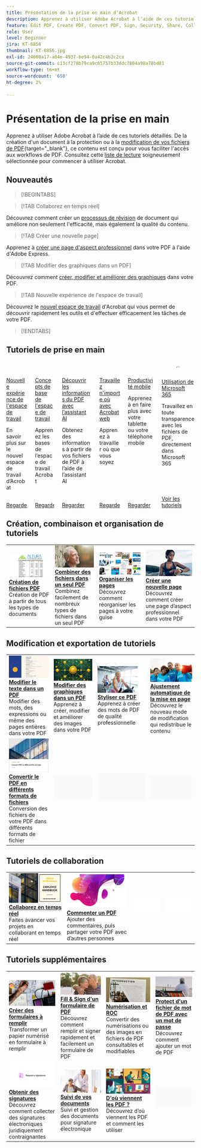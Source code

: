 ```yaml
---
title: Présentation de la prise en main d’Acrobat
description: Apprenez à utiliser Adobe Acrobat à l’aide de ces tutoriels détaillés de 1 à 2 minutes
feature: Edit PDF, Create PDF, Convert PDF, Sign, Security, Share, Collaboration, Workspace
role: User
level: Beginner
jira: KT-6856
thumbnail: KT-6856.jpg
exl-id: 24660a17-a04e-4937-be94-0a42c4b2c2ca
source-git-commit: c13cf278b79ca9c65757b33ddc7804a98a78bd81
workflow-type: tm+mt
source-wordcount: '650'
ht-degree: 2%

---
```


# Présentation de la prise en main

Apprenez à utiliser Adobe Acrobat à l’aide de ces tutoriels détaillés. De la création d&#39;un document à la protection ou à la [modification de vos fichiers de PDF](https://www.adobe.com/fr/acrobat/online/pdf-editor.html){target="_blank"}, ce contenu est conçu pour vous faciliter l&#39;accès aux workflows de PDF. Consultez cette [liste de lecture](https://experienceleague.adobe.com/en/playlists/acrobat-get-started-business-users) soigneusement sélectionnée pour commencer à utiliser Acrobat.

## Nouveautés

>[!BEGINTABS]

>[!TAB Collaborez en temps réel]

Découvrez comment créer un [processus de révision](collaborate.md) de document qui améliore non seulement l&#39;efficacité, mais également la qualité du contenu.

>[!TAB Créer une nouvelle page]

Apprenez à [créer une page d&#39;aspect professionnel](add-custom-page.md) dans votre PDF à l&#39;aide d&#39;Adobe Express.

>[!TAB Modifier des graphiques dans un PDF]

Découvrez comment [créer, modifier et améliorer des graphiques](edit-graphics.md) dans votre PDF.

>[!TAB Nouvelle expérience de l&#39;espace de travail]

Découvrez le [nouvel espace de travail](new-workspace.md) d&#39;Acrobat qui vous permet de découvrir rapidement les outils et d&#39;effectuer efficacement les tâches de votre PDF.

>[!ENDTABS]

## Tutoriels de prise en main

<!-- START CARDS HTML - DO NOT MODIFY BY HAND -->
<div class="columns">
    <div class="column is-half-tablet is-half-desktop is-one-third-widescreen" aria-label="New workspace experience">
        <div class="card" style="height: 100%; display: flex; flex-direction: column; height: 100%;">
            <div class="card-image">
                <figure class="image x-is-16by9">
                    <a href="https://experienceleague.adobe.com/en/docs/document-cloud-learn/acrobat-learning/getting-started/new-workspace" title="Nouvelle expérience de l’espace de travail" target="_blank" rel="referrer">
                        <img class="is-bordered-r-small" src="https://experienceleague.adobe.com/en/docs/document-cloud-learn/acrobat-learning/getting-started/media_1fd7846c8083ccd0da406c6abf96fe746d9b4539e.png?width=400&format=webply&optimize=medium" alt="Nouvelle expérience de l’espace de travail"
                             style="width: 100%; aspect-ratio: 16 / 9; object-fit: cover; overflow: hidden; display: block; margin: auto;">
                    </a>
                </figure>
            </div>
            <div class="card-content is-padded-small" style="display: flex; flex-direction: column; flex-grow: 1; justify-content: space-between;">
                <div class="top-card-content">
                    <p class="headline is-size-6 has-text-weight-bold">
                        <a href="https://experienceleague.adobe.com/en/docs/document-cloud-learn/acrobat-learning/getting-started/new-workspace" target="_blank" rel="referrer" title="Nouvelle expérience de l’espace de travail">Nouvelle expérience de l'espace de travail</a>
                    </p>
                    <p class="is-size-6">En savoir plus sur le nouvel espace de travail d’Acrobat</p>
                </div>
                <a href="https://experienceleague.adobe.com/en/docs/document-cloud-learn/acrobat-learning/getting-started/new-workspace" target="_blank" rel="referrer" class="spectrum-Button spectrum-Button--outline spectrum-Button--primary spectrum-Button--sizeM" style="align-self: flex-start; margin-top: 1rem;">
                    <span class="spectrum-Button-label has-no-wrap has-text-weight-bold">Regarder</span>
                </a>
            </div>
        </div>
    </div>
    <div class="column is-half-tablet is-half-desktop is-one-third-widescreen" aria-label="Workspace basics">
        <div class="card" style="height: 100%; display: flex; flex-direction: column; height: 100%;">
            <div class="card-image">
                <figure class="image x-is-16by9">
                    <a href="https://experienceleague.adobe.com/en/docs/document-cloud-learn/acrobat-learning/getting-started/get-to-know-the-acrobat-dc-interface" title="Espace de travail – Principes de base" target="_blank" rel="referrer">
                        <img class="is-bordered-r-small" src="https://experienceleague.adobe.com/en/docs/document-cloud-learn/acrobat-learning/getting-started/media_1829b23b3d26ba9ab2687a87be27ecf1b2adde71e.png?width=400&format=webply&optimize=medium" alt="Espace de travail – Principes de base"
                             style="width: 100%; aspect-ratio: 16 / 9; object-fit: cover; overflow: hidden; display: block; margin: auto;">
                    </a>
                </figure>
            </div>
            <div class="card-content is-padded-small" style="display: flex; flex-direction: column; flex-grow: 1; justify-content: space-between;">
                <div class="top-card-content">
                    <p class="headline is-size-6 has-text-weight-bold">
                        <a href="https://experienceleague.adobe.com/en/docs/document-cloud-learn/acrobat-learning/getting-started/get-to-know-the-acrobat-dc-interface" target="_blank" rel="referrer" title="Espace de travail – Principes de base">Concepts de base de l'espace de travail</a>
                    </p>
                    <p class="is-size-6">Apprenez les bases de l’espace de travail Acrobat</p>
                </div>
                <a href="https://experienceleague.adobe.com/en/docs/document-cloud-learn/acrobat-learning/getting-started/get-to-know-the-acrobat-dc-interface" target="_blank" rel="referrer" class="spectrum-Button spectrum-Button--outline spectrum-Button--primary spectrum-Button--sizeM" style="align-self: flex-start; margin-top: 1rem;">
                    <span class="spectrum-Button-label has-no-wrap has-text-weight-bold">Regarder</span>
                </a>
            </div>
        </div>
    </div>
    <div class="column is-half-tablet is-half-desktop is-one-third-widescreen" aria-label="Discover PDF insights with the AI Assistant">
        <div class="card" style="height: 100%; display: flex; flex-direction: column; height: 100%;">
            <div class="card-image">
                <figure class="image x-is-16by9">
                    <a href="https://experienceleague.adobe.com/en/docs/document-cloud-learn/acrobat-learning/getting-started/ai-assistant" title="Découvrir les informations d’un PDF avec l’assistant AI" target="_blank" rel="referrer">
                        <img class="is-bordered-r-small" src="https://experienceleague.adobe.com/en/docs/document-cloud-learn/acrobat-learning/getting-started/media_12db4e53771239c4c355e54868bb8c2d72912cf58.png?width=400&format=webply&optimize=medium" alt="Découvrir les informations d’un PDF avec l’assistant AI"
                             style="width: 100%; aspect-ratio: 16 / 9; object-fit: cover; overflow: hidden; display: block; margin: auto;">
                    </a>
                </figure>
            </div>
            <div class="card-content is-padded-small" style="display: flex; flex-direction: column; flex-grow: 1; justify-content: space-between;">
                <div class="top-card-content">
                    <p class="headline is-size-6 has-text-weight-bold">
                        <a href="https://experienceleague.adobe.com/en/docs/document-cloud-learn/acrobat-learning/getting-started/ai-assistant" target="_blank" rel="referrer" title="Découvrir les informations d’un PDF avec l’assistant AI">Découvrir les informations du PDF avec l’assistant AI</a>
                    </p>
                    <p class="is-size-6">Obtenez des informations à partir de vos fichiers de PDF à l’aide de l’assistant AI</p>
                </div>
                <a href="https://experienceleague.adobe.com/en/docs/document-cloud-learn/acrobat-learning/getting-started/ai-assistant" target="_blank" rel="referrer" class="spectrum-Button spectrum-Button--outline spectrum-Button--primary spectrum-Button--sizeM" style="align-self: flex-start; margin-top: 1rem;">
                    <span class="spectrum-Button-label has-no-wrap has-text-weight-bold">Regarder</span>
                </a>
            </div>
        </div>
    </div>
    <div class="column is-half-tablet is-half-desktop is-one-third-widescreen" aria-label="Work anywhere with Acrobat web">
        <div class="card" style="height: 100%; display: flex; flex-direction: column; height: 100%;">
            <div class="card-image">
                <figure class="image x-is-16by9">
                    <a href="https://experienceleague.adobe.com/en/docs/document-cloud-learn/acrobat-learning/getting-started/acrobatweb" title="Travaillez n’importe où avec Acrobat Web" target="_blank" rel="referrer">
                        <img class="is-bordered-r-small" src="https://experienceleague.adobe.com/en/docs/document-cloud-learn/acrobat-learning/getting-started/media_1bfcf9b6746a553be3bae3718499df7f83847b637.png?width=400&format=webply&optimize=medium" alt="Travaillez n’importe où avec Acrobat Web"
                             style="width: 100%; aspect-ratio: 16 / 9; object-fit: cover; overflow: hidden; display: block; margin: auto;">
                    </a>
                </figure>
            </div>
            <div class="card-content is-padded-small" style="display: flex; flex-direction: column; flex-grow: 1; justify-content: space-between;">
                <div class="top-card-content">
                    <p class="headline is-size-6 has-text-weight-bold">
                        <a href="https://experienceleague.adobe.com/en/docs/document-cloud-learn/acrobat-learning/getting-started/acrobatweb" target="_blank" rel="referrer" title="Travaillez n’importe où avec Acrobat Web">Travaillez n'importe où avec Acrobat web</a>
                    </p>
                    <p class="is-size-6">Apprenez à travailler où que vous soyez</p>
                </div>
                <a href="https://experienceleague.adobe.com/en/docs/document-cloud-learn/acrobat-learning/getting-started/acrobatweb" target="_blank" rel="referrer" class="spectrum-Button spectrum-Button--outline spectrum-Button--primary spectrum-Button--sizeM" style="align-self: flex-start; margin-top: 1rem;">
                    <span class="spectrum-Button-label has-no-wrap has-text-weight-bold">Regarder</span>
                </a>
            </div>
        </div>
    </div>
    <div class="column is-half-tablet is-half-desktop is-one-third-widescreen" aria-label="Productivity on the go">
        <div class="card" style="height: 100%; display: flex; flex-direction: column; height: 100%;">
            <div class="card-image">
                <figure class="image x-is-16by9">
                    <a href="https://experienceleague.adobe.com/en/docs/document-cloud-learn/acrobat-learning/getting-started/productivity" title="Productivité mobile" target="_blank" rel="referrer">
                        <img class="is-bordered-r-small" src="https://experienceleague.adobe.com/en/docs/document-cloud-learn/acrobat-learning/getting-started/media_1baac857c8ccc7eb8f0af7c27bd123772b2d5cac4.png?width=400&format=webply&optimize=medium" alt="Productivité mobile"
                             style="width: 100%; aspect-ratio: 16 / 9; object-fit: cover; overflow: hidden; display: block; margin: auto;">
                    </a>
                </figure>
            </div>
            <div class="card-content is-padded-small" style="display: flex; flex-direction: column; flex-grow: 1; justify-content: space-between;">
                <div class="top-card-content">
                    <p class="headline is-size-6 has-text-weight-bold">
                        <a href="https://experienceleague.adobe.com/en/docs/document-cloud-learn/acrobat-learning/getting-started/productivity" target="_blank" rel="referrer" title="Productivité mobile">Productivité mobile</a>
                    </p>
                    <p class="is-size-6">Apprenez à en faire plus avec votre tablette ou votre téléphone mobile</p>
                </div>
                <a href="https://experienceleague.adobe.com/en/docs/document-cloud-learn/acrobat-learning/getting-started/productivity" target="_blank" rel="referrer" class="spectrum-Button spectrum-Button--outline spectrum-Button--primary spectrum-Button--sizeM" style="align-self: flex-start; margin-top: 1rem;">
                    <span class="spectrum-Button-label has-no-wrap has-text-weight-bold">Regarder</span>
                </a>
            </div>
        </div>
    </div>
    <div class="column is-half-tablet is-half-desktop is-one-third-widescreen" aria-label="Work with Microsoft 365">
        <div class="card" style="height: 100%; display: flex; flex-direction: column; height: 100%;">
            <div class="card-image">
                <figure class="image x-is-16by9">
                    <a href="https://experienceleague.adobe.com/en/docs/journey-optimizer/using/get-started/user-interface" title="Utilisation de Microsoft 365" target="_blank" rel="referrer">
                        <img class="is-bordered-r-small" src="https://experienceleague.adobe.com/en/docs/document-cloud-learn/acrobat-learning/getting-started/media_1e715d1ec959dc755a27cab94e21039372673afac.png?width=400&format=webply&optimize=medium" alt="Utilisation de Microsoft 365"
                             style="width: 100%; aspect-ratio: 16 / 9; object-fit: cover; overflow: hidden; display: block; margin: auto;">
                    </a>
                </figure>
            </div>
            <div class="card-content is-padded-small" style="display: flex; flex-direction: column; flex-grow: 1; justify-content: space-between;">
                <div class="top-card-content">
                    <p class="headline is-size-6 has-text-weight-bold">
                        <a href="https://experienceleague.adobe.com/en/docs/journey-optimizer/using/get-started/user-interface" target="_blank" rel="referrer" title="Utilisation de Microsoft 365">Utilisation de Microsoft 365</a>
                    </p>
                    <p class="is-size-6">Travaillez en toute transparence avec les fichiers de PDF, directement dans Microsoft 365</p>
                </div>
                <a href="https://experienceleague.adobe.com/en/docs/journey-optimizer/using/get-started/user-interface" target="_blank" rel="referrer" class="spectrum-Button spectrum-Button--outline spectrum-Button--primary spectrum-Button--sizeM" style="align-self: flex-start; margin-top: 1rem;">
                    <span class="spectrum-Button-label has-no-wrap has-text-weight-bold">Voir les tutoriels</span>
                </a>
            </div>
        </div>
    </div>
</div>
<!-- END CARDS HTML - DO NOT MODIFY BY HAND -->


## Création, combinaison et organisation de tutoriels

<table style="table-layout:fixed">
  <tr>
    <td>
      <a href="create-pdf.md">
        <img alt="Création de fichiers de PDF" src="../assets/create.png" />
      </a>
      <div>
      <a href="create-pdf.md"><strong>Création de fichiers PDF</strong></a>
      </div>
      Création de PDF à partir de tous les types de documents
      <br>
    </td>
    <td>
      <a href="combine-to-pdf.md">
        <img alt="Combiner des fichiers dans un seul PDF" src="../assets/combine.png" />
      </a>
      <div>
      <a href="combine-to-pdf.md"><strong>Combiner des fichiers dans un seul PDF</strong></a>
      </div>
      Combinez facilement de nombreux types de fichiers dans un seul PDF
      <br>
    </td>
    <td>
      <a href="organize.md">
        <img alt="Organiser des pages" src="../assets/organize-pages.png" />
      </a>
      <div>
      <a href="organize.md"><strong>Organiser les pages</strong></a>
      </div>
      Découvrez comment réorganiser les pages à votre guise
      <br>
    </td>
    <td>
      <a href="add-custom-page.md">
        <img alt="Créer une nouvelle page" src="../assets/design.png" />
      </a>
      <div>
      <a href="add-custom-page.md"><strong>Créer une nouvelle page</strong></a>
      </div>
     Découvrez comment créer une page d’aspect professionnel dans votre PDF
      <br>
    </td>
  </tr>
  </table>

## Modification et exportation de tutoriels

<table style="table-layout:fixed">
  <tr>
    <td>
      <a href="edit-pdf.md">
        <img alt="Modification de texte dans un PDF" src="../assets/edit-text.png" />
      </a>
      <div>
      <a href="edit-pdf.md"><strong>Modifier le texte dans un PDF</strong></a>
      </div>
      Modifier des mots, des expressions ou même des pages entières dans votre PDF
      <br>
    </td>
    <td>
      <a href="edit-graphics.md">
        <img alt="Modification de graphiques dans un PDF" src="../assets/edit-graphics.png" />
      </a>
      <div>
      <a href="edit-graphics.md"><strong>Modifier des graphiques dans un PDF</strong></a>
      </div>
      Apprenez à créer, modifier et améliorer des images dans votre PDF
      <br>
    </td>
    <td>
      <a href="stylize-this-pdf.md">
        <img alt="Styliser ce PDF" src="../assets/stylize-pdf.png" />
      </a>
      <div>
      <a href="stylize-this-pdf.md"><strong>Styliser ce PDF</strong></a>
      </div>
      Apprenez à créer des mots de PDF de qualité professionnelle
      <br>
    </td>
   <td>
      <a href="auto-adjust-layout.md">
        <img alt="Ajustement automatique de la mise en page" src="../assets/auto-adjust.png" />
      </a>
      <div>
      <a href="auto-adjust-layout.md"><strong>Ajustement automatique de la mise en page</strong></a>
      </div>
      Découvrez le nouveau mode de modification qui redistribue le contenu
      <br>
    </td>
  </tr>
    <td>
      <a href="export-pdf.md">
        <img alt="Conversion du PDF en différents formats de fichier" src="../assets/convert.png" />
      </a>
      <div>
      <a href="export-pdf.md"><strong>Convertir le PDF en différents formats de fichiers</strong></a>
      </div>
      Conversion des fichiers de votre PDF dans différents formats de fichier
      <br>
    </td>
    <td>
   <img alt="Espaceur" src="../assets/Grayspacer.png" />
    <div>
    <br>
  </td>
  <td>
   <img alt="Espaceur" src="../assets/Grayspacer.png" />
    <div>
    <br>
  </td>
   <td>
   <img alt="Espaceur" src="../assets/Grayspacer.png" />
    <div>
    <br>
  </td>
</tr>
</table>

## Tutoriels de collaboration

<table style="table-layout:fixed">
  <tr>
    <td>
      <a href="collaborate.md">
        <img alt="Collaborez en temps réel" src="../assets/collaborate.png" />
      </a>
      <div>
      <a href="collaborate.md"><strong>Collaborez en temps réel</strong></a>
      </div>
      Faites avancer vos projets en collaborant en temps réel
    </td>
    <td>
      <a href="comment-on-pdf-files.md">
        <img alt="Commenter un PDF" src="../assets/comment.png" />
      </a>
      <div>
      <a href="comment-on-pdf-files.md"><strong>Commenter un PDF</strong></a>
      </div>
      Ajouter des commentaires, puis partager votre PDF avec d’autres personnes
      <br>
    </td>
    <td>
    <img alt="Espaceur" src="../assets/Whitespacer.png" />
      <div>
      <br>
    </td>
    <td>
    <img alt="Espaceur" src="../assets/Whitespacer.png" />
      <div>
      <br>
    </td>
</tr>
</table>

## Tutoriels supplémentaires

<table style="table-layout:fixed">
<tr>
  <td>
    <a href="create-fillable-forms.md">
      <img alt="Création de formulaires à remplir" src="../assets/fillable-forms.png" />
    </a>
    <div>
      <a href="create-fillable-forms.md"><strong>Créer des formulaires à remplir</strong></a>
      </div>
      Transformer un papier numérisé en formulaire à remplir
      <br>
  </td>
  <td>
    <a href="fill-and-sign.md">
      <img alt="Fill &amp; Sign d’un formulaire de PDF" src="../assets/fill-sign.png" />
    </a>
    <div>
    <a href="fill-and-sign.md"><strong>Fill &amp; Sign d'un formulaire de PDF</strong></a>
    </div>
    Découvrez comment remplir et signer rapidement et facilement un formulaire de PDF
    <br>
  </td>
  <td>
    <a href="scan-and-ocr.md">
      <img alt="Numérisation et ROC" src="../assets/scan.png" />
    </a>
    <div>
    <a href="scan-and-ocr.md"><strong>Numérisation et ROC</strong></a>
    </div>
    Convertir des numérisations ou des images en fichiers de PDF consultables et modifiables
    <br>
  </td>
  <td>
    <a href="password-protect.md">
      <img alt="Protect d’un fichier de mot de PDF avec un mot de passe" src="../assets/protect.png" />
    </a>
    <div>
    <a href="password-protect.md"><strong>Protect d'un fichier de mot de PDF avec un mot de passe</strong></a>
    </div>
    Découvrez comment ajouter un mot de PDF
    <br>
  </td>
</tr>
<tr>
  <td>
    <a href="signatures.md">
      <img alt="Obtenir des signatures" src="../assets/signatures.png" />
    </a>
    <div>
    <a href="signatures.md"><strong>Obtenir des signatures</strong></a>
    </div>
    Découvrez comment collecter des signatures électroniques juridiquement contraignantes
    <br>
  </td>
  <td>
    <a href="track.md">
      <img alt="Suivi de vos documents" src="../assets/track.png" />
    </a>
    <div>
    <a href="track.md"><strong>Suivi de vos documents</strong></a>
    </div>
    Suivi et gestion des documents pour signature électronique
    <br>
  </td>
  <td>
      <a href="where-do-pdfs-come-from.md">
        <img alt="D&apos;où viennent les PDF ?" src="../assets/where-pdfs.png" />
      </a>
      <div>
      <a href="where-do-pdfs-come-from.md"><strong>D'où viennent les PDF ?</strong></a>
      </div>
      Découvrez d’où viennent les PDF et comment les utiliser
      <br>
  </td>
  <td>
   <img alt="Espaceur" src="../assets/Grayspacer.png" />
    <div>
    <br>
  </td>
</tr>
</table>